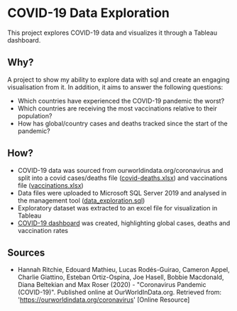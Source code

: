 # COVID-19 Data Exploration
This project explores COVID-19 data and visualizes it through a Tableau dashboard.

## Why?
A project to show my ability to explore data with sql and create an engaging visualisation from it. In addition, it aims to answer the following questions:
- Which countries have experienced the COVID-19 pandemic the worst?
- Which countries are receiving the most vaccinations relative to their population?
- How has global/country cases and deaths tracked since the start of the pandemic?

## How?
- COVID-19 data was sourced from ourworldindata.org/coronavirus and split into a covid cases/deaths file ([covid-deaths.xlsx](data_files/covid-deaths.xlsx)) and vaccinations file ([vaccinations.xlsx](data_files/covid-vaccinations.xlsx))
- Data files were uploaded to Microsoft SQL Server 2019 and analysed in the management tool ([data_exploration.sql](data_exploration.sql))
- Exploratory dataset was extracted to an excel file for visualization in Tableau
- [COVID-19 dashboard](https://public.tableau.com/views/GlobalCOVID-19CasesDeathsandVaccinationsTracker/Dashboard1?:language=en-GB&:display_count=n&:origin=viz_share_link) was created, highlighting global cases, deaths and vaccination rates

## Sources
- Hannah Ritchie, Edouard Mathieu, Lucas Rodés-Guirao, Cameron Appel, Charlie Giattino, Esteban Ortiz-Ospina, Joe Hasell, Bobbie Macdonald, Diana Beltekian and Max Roser (2020) - "Coronavirus Pandemic (COVID-19)". Published online at OurWorldInData.org. Retrieved from: 'https://ourworldindata.org/coronavirus' [Online Resource]

